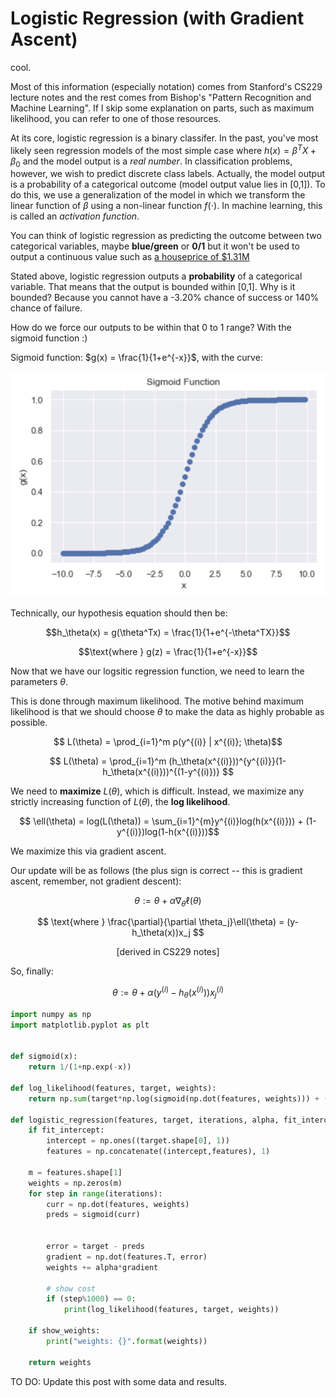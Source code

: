 # Logistic Regression (with Gradient Ascent)

cool.

Most of this information (especially notation) comes from Stanford's CS229 lecture notes and the rest comes from Bishop's "Pattern Recognition and Machine Learning". If I skip some explanation on parts, such as maximum likelihood, you can refer to one of those resources.

At its core, logistic regression is a binary classifer. In the past, you've most likely seen regression models of the most simple case where $h(x) = \beta^TX + \beta_0$ and the model output is a *real number*. In classification problems, however, we wish to predict discrete class labels. Actually, the model output is a probability of a categorical outcome (model output value lies in [0,1]). To do this, we use a generalization of the model in which we transform the linear function of $\beta$ using a non-linear function $f(\cdot)$. In machine learning, this is called an *activation function*. 

You can think of logistic regression as predicting the outcome between two categorical variables, maybe **blue/green** or **0/1** but it won't be used to output a continuous value such as [a houseprice of $1.31M](https://sf.curbed.com/2018/9/28/17915044/home-sales-corelogic-august-2018-sf-prices-affordability)

Stated above, logistic regression outputs a **probability** of a categorical variable. That means that the output is bounded within [0,1]. Why is it bounded? Because you cannot have a -3.20% chance of success or 140% chance of failure.

How do we force our outputs to be within that 0 to 1 range? With the sigmoid function :)

Sigmoid function: $g(x) = \frac{1}{1+e^{-x}}$, with the curve:

![../assets/images/sigmoid.png](../assets/images/sigmoid.png)

Technically, our hypothesis equation should then be:

$$h_\theta(x) = g(\theta^Tx) = \frac{1}{1+e^{-\theta^TX}}$$

$$\text{where } g(z) = \frac{1}{1+e^{-x}}$$  
    
Now that we have our logsitic regression function, we need to learn the parameters $\theta$.

This is done through maximum likelihood. The motive behind maximum likelihood is that we should choose $\theta$ to make the data as highly probable as possible. 

$$ L(\theta) = \prod_{i=1}^m p(y^{(i)} | x^{(i)}; \theta)$$

$$ L(\theta) = \prod_{i=1}^m (h_\theta(x^{(i)}))^{y^{(i)}}(1-h_\theta(x^{(i)}))^{(1-y^{(i)})} $$

We need to **maximize** $L(\theta)$, which is difficult. Instead, we maximize any strictly increasing function of $L(\theta)$, the **log likelihood**.

$$ \ell(\theta) = log(L(\theta)) = \sum_{i=1}^{m}y^{(i)}log(h(x^{(i)})) + (1-y^{(i)})log(1-h(x^{(i)}))$$

We maximize this via gradient ascent.

Our update will be as follows (the plus sign is correct -- this is gradient ascent, remember, not gradient descent):

$$ \theta := \theta + \alpha \nabla_\theta \ell(\theta) $$

$$ \text{where } \frac{\partial}{\partial \theta_j}\ell(\theta) = (y-h_\theta(x))x_j $$ 

$$ \text{[derived in CS229 notes]} $$

So, finally:

$$ \theta := \theta + \alpha(y^{(i)}-h_\theta(x^{(i)}))x_j^{(i)}$$

```python
import numpy as np
import matplotlib.pyplot as plt


def sigmoid(x):
    return 1/(1+np.exp(-x))

def log_likelihood(features, target, weights):
    return np.sum(target*np.log(sigmoid(np.dot(features, weights))) + (1-target)*np.log(1-sigmoid(np.dot(features,weights))))

def logistic_regression(features, target, iterations, alpha, fit_intercept=True, show_weights=True):
    if fit_intercept:
        intercept = np.ones((target.shape[0], 1))
        features = np.concatenate((intercept,features), 1)
        
    m = features.shape[1]
    weights = np.zeros(m)
    for step in range(iterations):
        curr = np.dot(features, weights)
        preds = sigmoid(curr)
        
        
        error = target - preds
        gradient = np.dot(features.T, error)
        weights += alpha*gradient
        
        # show cost 
        if (step%1000) == 0:
            print(log_likelihood(features, target, weights))
            
    if show_weights:
        print("weights: {}".format(weights))
        
    return weights
```

TO DO: Update this post with some data and results.